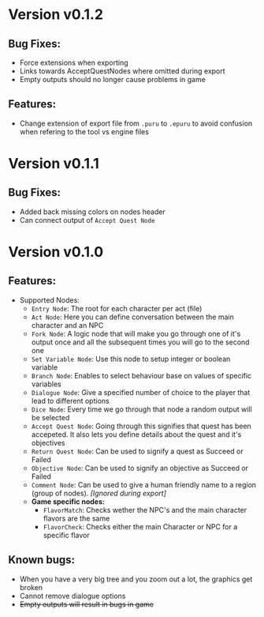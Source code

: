 # Version v0.1.2
## Bug Fixes:
- Force extensions when exporting
- Links towards AcceptQuestNodes where omitted during export
- Empty outputs should no longer cause problems in game

## Features:
- Change extension of export file from `.puru` to `.epuru` to avoid confusion when refering to the tool vs engine files 

# Version v0.1.1
## Bug Fixes:
- Added back missing colors on nodes header
- Can connect output of `Accept Quest Node`

# Version v0.1.0
## Features:
- Supported Nodes:
    - `Entry Node`: The root for each character per act (file)
    - `Act Node`: Here you can define conversation between the main character and an NPC
    - `Fork Node`: A logic node that will make you go through one of it's output once and all the subsequent times you will go to the second one
    - `Set Variable Node`: Use this node to setup integer or boolean variable
    - `Branch Node`: Enables to select behaviour base on values of specific variables
    - `Dialogue Node`: Give a specified number of choice to the player that lead to different options
    - `Dice Node`: Every time we go through that node a random output will be selected
    - `Accept Quest Node`: Going through this signifies that quest has been accepeted. It also lets you define details about the quest and it's objectives
    - `Return Quest Node`: Can be used to signify a quest as Succeed or Failed
    - `Objective Node`: Can be used to signify an objective as Succeed or Failed
    - `Comment Node`: Can be used to give a human friendly name to a region (group of nodes). _[Ignored during export]_
    - __Game specific nodes:__
        - `FlavorMatch`: Checks wether the NPC's and the main character flavors are the same
        - `FlavorCheck`: Checks either the main Character or NPC for a specific flavor

## Known bugs:
- When you have a very big tree and you zoom out a lot, the graphics get broken
- Cannot remove dialogue options
- ~~Empty outputs will result in bugs in game~~